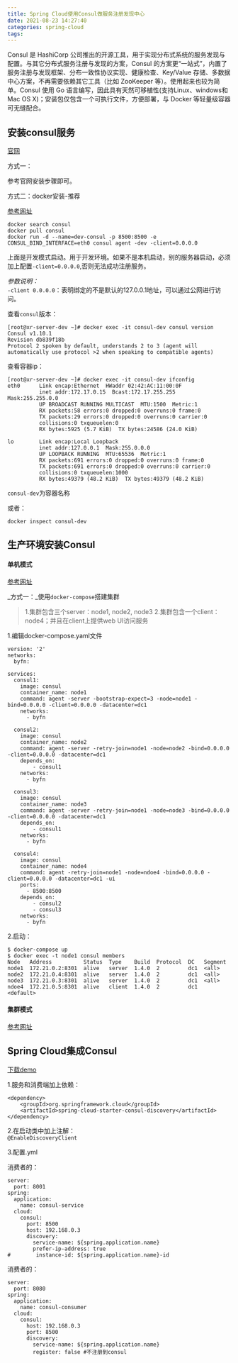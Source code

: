 ```yaml
---
title: Spring Cloud使用Consul做服务注册发现中心
date: 2021-08-23 14:27:40
categories: spring-cloud
tags:
---
```


Consul 是 HashiCorp 公司推出的开源工具，用于实现分布式系统的服务发现与配置。与其它分布式服务注册与发现的方案，Consul 的方案更“一站式”，内置了服务注册与发现框架、分布一致性协议实现、健康检查、Key/Value 存储、多数据中心方案，不再需要依赖其它工具（比如 ZooKeeper 等）。使用起来也较为简单。Consul 使用 Go 语言编写，因此具有天然可移植性(支持Linux、windows和Mac OS X)；安装包仅包含一个可执行文件，方便部署，与 Docker 等轻量级容器可无缝配合。

## 安装consul服务

[官网](https://learn.hashicorp.com/tutorials/consul/get-started-install?in=consul/getting-started)

方式一：    

参考官网安装步骤即可。

方式二：docker安装-推荐

[参考网址](https://hub.docker.com/_/consul)

```shell
docker search consul
docker pull consul
docker run -d --name=dev-consul -p 8500:8500 -e CONSUL_BIND_INTERFACE=eth0 consul agent -dev -client=0.0.0.0
```
上面是开发模式启动。用于开发环境。如果不是本机启动，别的服务器启动，必须加上配置`-client=0.0.0.0`,否则无法成功注册服务。  

_参数说明：_   
`-client 0.0.0.0`：表明绑定的不是默认的127.0.0.1地址，可以通过公网进行访问。

查看`consul`版本：
```shell
[root@xr-server-dev ~]# docker exec -it consul-dev consul version
Consul v1.10.1
Revision db839f18b
Protocol 2 spoken by default, understands 2 to 3 (agent will automatically use protocol >2 when speaking to compatible agents)
```

查看容器ip：
```shell
[root@xr-server-dev ~]# docker exec -it consul-dev ifconfig
eth0      Link encap:Ethernet  HWaddr 02:42:AC:11:00:0F  
          inet addr:172.17.0.15  Bcast:172.17.255.255  Mask:255.255.0.0
          UP BROADCAST RUNNING MULTICAST  MTU:1500  Metric:1
          RX packets:58 errors:0 dropped:0 overruns:0 frame:0
          TX packets:29 errors:0 dropped:0 overruns:0 carrier:0
          collisions:0 txqueuelen:0 
          RX bytes:5925 (5.7 KiB)  TX bytes:24586 (24.0 KiB)

lo        Link encap:Local Loopback  
          inet addr:127.0.0.1  Mask:255.0.0.0
          UP LOOPBACK RUNNING  MTU:65536  Metric:1
          RX packets:691 errors:0 dropped:0 overruns:0 frame:0
          TX packets:691 errors:0 dropped:0 overruns:0 carrier:0
          collisions:0 txqueuelen:1000 
          RX bytes:49379 (48.2 KiB)  TX bytes:49379 (48.2 KiB)

```
`consul-dev`为容器名称

或者：
```shell
docker inspect consul-dev
```

## 生产环境安装Consul

#### 单机模式

[参考网址](https://www.cnblogs.com/brady-wang/p/14440649.html)

_方式一：_使用`docker-compose`搭建集群

>1.集群包含三个server：node1, node2, node3
2.集群包含一个client：node4；并且在client上提供web UI访问服务

1.编辑docker-compose.yaml文件
```shell
version: '2'
networks:
  byfn:

services:
  consul1:
    image: consul
    container_name: node1
    command: agent -server -bootstrap-expect=3 -node=node1 -bind=0.0.0.0 -client=0.0.0.0 -datacenter=dc1
    networks:
      - byfn

  consul2:
    image: consul
    container_name: node2
    command: agent -server -retry-join=node1 -node=node2 -bind=0.0.0.0 -client=0.0.0.0 -datacenter=dc1
    depends_on:
        - consul1
    networks:
      - byfn

  consul3:
    image: consul
    container_name: node3
    command: agent -server -retry-join=node1 -node=node3 -bind=0.0.0.0 -client=0.0.0.0 -datacenter=dc1
    depends_on:
        - consul1
    networks:
      - byfn

  consul4:
    image: consul
    container_name: node4
    command: agent -retry-join=node1 -node=ndoe4 -bind=0.0.0.0 -client=0.0.0.0 -datacenter=dc1 -ui 
    ports:
      - 8500:8500
    depends_on:
        - consul2
        - consul3
    networks:
      - byfn
```

2.启动：
```shell
$ docker-compose up
$ docker exec -t node1 consul members
Node   Address          Status  Type    Build  Protocol  DC   Segment
node1  172.21.0.2:8301  alive   server  1.4.0  2         dc1  <all>
node2  172.21.0.4:8301  alive   server  1.4.0  2         dc1  <all>
node3  172.21.0.3:8301  alive   server  1.4.0  2         dc1  <all>
ndoe4  172.21.0.5:8301  alive   client  1.4.0  2         dc1  <default>
```

#### 集群模式

[参考网址](https://www.cnblogs.com/user-sunli/p/14630784.html)


## Spring Cloud集成Consul

[下载demo](https://github.com/xinxiamu/mu-spring-cloud-sample/tree/master/spring-cloud-consul)

1.服务和消费端加上依赖：
```shell
<dependency>
    <groupId>org.springframework.cloud</groupId>
    <artifactId>spring-cloud-starter-consul-discovery</artifactId>
</dependency>
```

2.在启动类中加上注解：    
`@EnableDiscoveryClient`

3.配置.yml

消费者的：
```shell
server:
  port: 8001
spring:
  application:
    name: consul-service
  cloud:
    consul:
      port: 8500
      host: 192.168.0.3
      discovery:
        service-name: ${spring.application.name}
        prefer-ip-address: true
#        instance-id: ${spring.application.name}-id
```

消费者的：
```shell
server:
  port: 8080
spring:
  application:
    name: consul-consumer
  cloud:
    consul:
      host: 192.168.0.3
      port: 8500
      discovery:
        service-name: ${spring.application.name}
        register: false #不注册到consul
```
